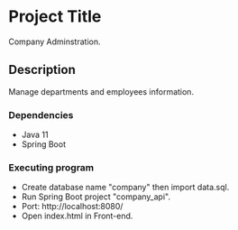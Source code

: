 # Project Title

Company Adminstration.

## Description

Manage departments and employees information.

### Dependencies

* Java 11
* Spring Boot

### Executing program

- Create database name "company"  then import data.sql.
- Run Spring Boot project "company_api".
- Port: http://localhost:8080/
- Open index.html in Front-end.
